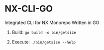 # NX-CLI-GO

Integrated CLI for NX Monorepo Written in GO


1. Build: `go build -o bin/getsize`


2. Execute: `./bin/getsize --help`
